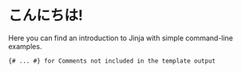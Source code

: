 # こんにちは!

Here you can find an introduction to Jinja with simple command-line examples.

`{# ... #} for Comments not included in the template output`

